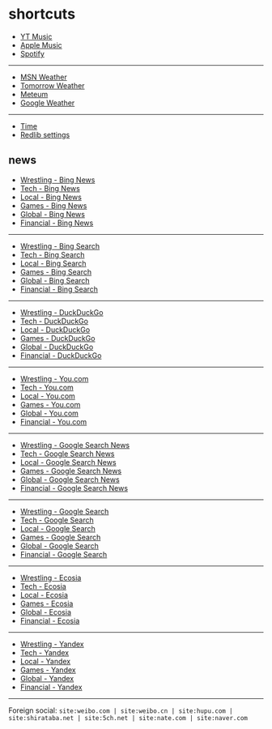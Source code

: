 # shortcuts

- [YT Music](https://music.youtube.com)
- [Apple Music](https://music.apple.com)
- [Spotify](https://open.spotify.com)

---

- [MSN Weather](https://www.msn.com/en-us/weather/maps/radar)
- [Tomorrow Weather](https://weather.tomorrow.io)
- [Meteum](https://meteum.ai/weather/search)
- [Google Weather](https://www.google.com/search?q=weather&udm=0&safe=off)

---

- [Time](https://time.is/?c=d3l1_3F_3j1_3Y1_3WXth2i2s.TAXfmrXc1Xo480Xz1Xa1Xb51ea29.4e4185.28571f.2d99db.abbd8.1bb85e.1c3b23Xw1Xv20240528Xh0Xi1XZ1XmXuXB1Xs0)
- [Redlib settings](https://redlib.freedit.eu/settings/restore/?theme=system&front_page=default&layout=card&wide=off&post_sort=top&comment_sort=top&show_nsfw=on&use_hls=off&hide_hls_notification=off&hide_awards=off&fixed_navbar=on&subscriptions=&filters=)

## news

- [Wrestling - Bing News](https://www.bing.com/news/search?q=%28ringsidenews+com%29+%7C+%28wrestlinginc+com%29+%7C+%28fightful+com%29+%7C+site%3Aringsidenews.com+%7C+site%3Awrestlinginc.com+%7C+site%3Afightful.com&qft=interval%3d"7")
- [Tech - Bing News](https://www.bing.com/news/search?q=msft+OR+aapl+OR+goog+OR+(ai+generate)+OR+(ai+generative)+OR+(ai+model)+OR+perplexity+OR+ios+OR+%22windows+11%22+OR+%22windows+10%22+OR+%22windows+update%22+OR+starlink&qft=interval%3d"7")
- [Local - Bing News](https://www.bing.com/news/search?q=%28newsinfo+inquirer+net%29+%7C+%28sports+inquirer+net%29+%7C+site%3Anewsinfo.inquirer.net+%7C+site%3Anews.abs-cbn.com%2Fnews+%7C+site%3Aphilstar.com%2Fnation+%7C+site%3Agmanetwork.com%2Fnews%2Ftopstories%2Fmetro+%7C+site%3Agmanetwork.com%2Fnews%2Ftopstories%2Fnation+%7C+site%3Asports.inquirer.net&qft=interval%3d"7")
- [Games - Bing News](https://www.bing.com/news/search?q=genshin+OR+valorant+OR+%22league+of+legends%22+OR+wuthering+OR+%22smash+bros%22+OR+ntes&qft=interval%3d"7")
- [Global - Bing News](https://www.bing.com/news/search?q=(channelnewsasia+com+world)+%7C+(france24+com+en+live+news)+%7C+(csmonitor+com+world)+%7C+(reuters+com+world)+%7C+site%3achannelnewsasia.com%2fworld+%7C+site%3afrance24.com%2fen%2flive-news+%7C+site%3acsmonitor.com&qft=interval%3d"7")
- [Financial - Bing News](https://www.bing.com/news/search?q=(benzinga+com+general+gaming)+%7c+site%3abenzinga.com%2fgeneral%2fgaming+%7c+((msft+%7c+aapl+%7c+goog+%7c+ntes+%7c+ttwo+%7c+ea)+(site%3abenzinga.com+%7c+site%3ainvesting.com+%7c+site%3afinance.yahoo.com))&qft=interval%3d"7")
<!-- Format: - [*queryTitle* - Bing News](https://www.bing.com/news/search?qft=interval%3d"7"&q=[query]) -->

---

- [Wrestling - Bing Search](https://www.bing.com/search?q=%28ringsidenews+com%29+%7C+%28wrestlinginc+com%29+%7C+%28fightful+com%29+%7C+site%3Aringsidenews.com+%7C+site%3Awrestlinginc.com+%7C+site%3Afightful.com&filters=ex1%3a%22ez1%22&mkt=en-US&setlang=en-us)
- [Tech - Bing Search](https://www.bing.com/search?q=msft+OR+aapl+OR+goog+OR+(ai+generate)+OR+(ai+generative)+OR+(ai+model)+OR+perplexity+OR+ios+OR+%22windows+11%22+OR+%22windows+10%22+OR+%22windows+update%22+OR+starlink&filters=ex1%3a%22ez1%22&mkt=en-US&setlang=en-us)
- [Local - Bing Search](https://www.bing.com/search?q=%28newsinfo+inquirer+net%29+%7C+%28sports+inquirer+net%29+%7C+site%3Anewsinfo.inquirer.net+%7C+site%3Anews.abs-cbn.com%2Fnews+%7C+site%3Aphilstar.com%2Fnation+%7C+site%3Agmanetwork.com%2Fnews%2Ftopstories%2Fmetro+%7C+site%3Agmanetwork.com%2Fnews%2Ftopstories%2Fnation+%7C+site%3Asports.inquirer.net&filters=ex1%3a%22ez1%22&mkt=en-US&setlang=en-us)
- [Games - Bing Search](https://www.bing.com/search?q=genshin+OR+valorant+OR+%22league+of+legends%22+OR+wuthering+OR+%22smash+bros%22+OR+ntes&filters=ex1%3a%22ez1%22&mkt=en-US&setlang=en-us)
- [Global - Bing Search](https://www.bing.com/search?q=(channelnewsasia+com+world)+%7C+(france24+com+en+live+news)+%7C+(csmonitor+com+world)+%7C+(reuters+com+world)+%7C+site%3achannelnewsasia.com%2fworld+%7C+site%3afrance24.com%2fen%2flive-news+%7C+site%3acsmonitor.com&filters=ex1%3a%22ez1%22&mkt=en-US&setlang=en-us)
- [Financial - Bing Search](https://www.bing.com/search?q=(benzinga+com+general+gaming)+%7c+site%3abenzinga.com%2fgeneral%2fgaming+%7c+((msft+%7c+aapl+%7c+goog+%7c+ntes+%7c+ttwo+%7c+ea)+(site%3abenzinga.com+%7c+site%3ainvesting.com+%7c+site%3afinance.yahoo.com))&filters=ex1%3a%22ez1%22&mkt=en-US&setlang=en-us)
<!-- Format: - [*queryTitle* - Bing Search](https://www.bing.com/search?filters=ex1%3a%22ez1%22&mkt=en-US&setlang=en-us&q=[query]) -->

---

- [Wrestling - DuckDuckGo](https://duckduckgo.com/?q=%28ringsidenews+com%29+%7C+%28wrestlinginc+com%29+%7C+%28fightful+com%29+%7C+site%3Aringsidenews.com+%7C+site%3Awrestlinginc.com+%7C+site%3Afightful.com&df=d&assist=true)
- [Tech - DuckDuckGo](https://duckduckgo.com/?q=msft+OR+aapl+OR+goog+OR+(ai+generate)+OR+(ai+generative)+OR+(ai+model)+OR+perplexity+OR+ios+OR+%22windows+11%22+OR+%22windows+10%22+OR+%22windows+update%22+OR+starlink&df=d)
- [Local - DuckDuckGo](https://duckduckgo.com/?q=%28newsinfo+inquirer+net%29+%7C+%28sports+inquirer+net%29+%7C+site%3Anewsinfo.inquirer.net+%7C+site%3Anews.abs-cbn.com%2Fnews+%7C+site%3Aphilstar.com%2Fnation+%7C+site%3Agmanetwork.com%2Fnews%2Ftopstories%2Fmetro+%7C+site%3Agmanetwork.com%2Fnews%2Ftopstories%2Fnation+%7C+site%3Asports.inquirer.net&df=d&assist=true)
- [Games - DuckDuckGo](https://duckduckgo.com/?q=genshin+OR+valorant+OR+%22league+of+legends%22+OR+wuthering+OR+%22smash+bros%22+OR+ntes&df=d&assist=true)
- [Global - DuckDuckGo](https://duckduckgo.com/?q=(channelnewsasia+com+world)+%7C+(france24+com+en+live+news)+%7C+(csmonitor+com+world)+%7C+(reuters+com+world)+%7C+site%3achannelnewsasia.com%2fworld+%7C+site%3afrance24.com%2fen%2flive-news+%7C+site%3acsmonitor.com&df=d&assist=true)
- [Financial - DuckDuckGo](https://duckduckgo.com/?q=(benzinga+com+general+gaming)+%7c+site%3abenzinga.com%2fgeneral%2fgaming+%7c+((msft+%7c+aapl+%7c+goog+%7c+ntes+%7c+ttwo+%7c+ea)+(site%3abenzinga.com+%7c+site%3ainvesting.com+%7c+site%3afinance.yahoo.com))&df=d&assist=true)
<!-- Format: - [*queryTitle* - DuckDuckGo](https://duckduckgo.com/?df=d&assist=true&q=[query]) -->

---

- [Wrestling - You.com](https://you.com/search?q=%28ringsidenews+com%29+%7C+%28wrestlinginc+com%29+%7C+%28fightful+com%29+%7C+site%3Aringsidenews.com+%7C+site%3Awrestlinginc.com+%7C+site%3Afightful.com)
- [Tech - You.com](https://you.com/search?q=msft+OR+aapl+OR+goog+OR+(ai+generate)+OR+(ai+generative)+OR+(ai+model)+OR+perplexity+OR+ios+OR+%22windows+11%22+OR+%22windows+10%22+OR+%22windows+update%22+OR+starlink)
- [Local - You.com](https://you.com/search?q=%28newsinfo+inquirer+net%29+%7C+%28sports+inquirer+net%29+%7C+site%3Anewsinfo.inquirer.net+%7C+site%3Anews.abs-cbn.com%2Fnews+%7C+site%3Aphilstar.com%2Fnation+%7C+site%3Agmanetwork.com%2Fnews%2Ftopstories%2Fmetro+%7C+site%3Agmanetwork.com%2Fnews%2Ftopstories%2Fnation+%7C+site%3Asports.inquirer.net)
- [Games - You.com](https://you.com/search?q=genshin+OR+valorant+OR+%22league+of+legends%22+OR+wuthering+OR+%22smash+bros%22+OR+ntes)
- [Global - You.com](https://you.com/search?q=(channelnewsasia+com+world)+%7C+(france24+com+en+live+news)+%7C+(csmonitor+com+world)+%7C+(reuters+com+world)+%7C+site%3achannelnewsasia.com%2fworld+%7C+site%3afrance24.com%2fen%2flive-news+%7C+site%3acsmonitor.com)
- [Financial - You.com](https://you.com/search?q=(benzinga+com+general+gaming)+%7c+site%3abenzinga.com%2fgeneral%2fgaming+%7c+((msft+%7c+aapl+%7c+goog+%7c+ntes+%7c+ttwo+%7c+ea)+(site%3abenzinga.com+%7c+site%3ainvesting.com+%7c+site%3afinance.yahoo.com)))
<!-- Format: - [*queryTitle* - You.com](https://you.com/search?q=[query]) -->

---

- [Wrestling - Google Search News](https://www.google.com/search?safe=off&tbm=nws&tbs=qdr:d&q=%28ringsidenews+com%29+%7C+%28wrestlinginc+com%29+%7C+%28fightful+com%29+%7C+site%3Aringsidenews.com+%7C+site%3Awrestlinginc.com+%7C+site%3Afightful.com)
- [Tech - Google Search News](https://www.google.com/search?safe=off&tbm=nws&tbs=qdr:d&q=msft+OR+aapl+OR+goog+OR+(ai+generate)+OR+(ai+generative)+OR+(ai+model)+OR+perplexity+OR+ios+OR+%22windows+11%22+OR+%22windows+10%22+OR+%22windows+update%22+OR+starlink)
- [Local - Google Search News](https://www.google.com/search?safe=off&tbm=nws&tbs=qdr:d&q=%28newsinfo+inquirer+net%29+%7C+%28sports+inquirer+net%29+%7C+site%3Anewsinfo.inquirer.net+%7C+site%3Anews.abs-cbn.com%2Fnews+%7C+site%3Aphilstar.com%2Fnation+%7C+site%3Agmanetwork.com%2Fnews%2Ftopstories%2Fmetro+%7C+site%3Agmanetwork.com%2Fnews%2Ftopstories%2Fnation+%7C+site%3Asports.inquirer.net)
- [Games - Google Search News](https://www.google.com/search?safe=off&tbm=nws&tbs=qdr:d&q=genshin+OR+valorant+OR+%22league+of+legends%22+OR+wuthering+OR+%22smash+bros%22+OR+ntes)
- [Global - Google Search News](https://www.google.com/search?safe=off&tbm=nws&tbs=qdr:d&q=(channelnewsasia+com+world)+%7C+(france24+com+en+live+news)+%7C+(csmonitor+com+world)+%7C+(reuters+com+world)+%7C+site%3achannelnewsasia.com%2fworld+%7C+site%3afrance24.com%2fen%2flive-news+%7C+site%3acsmonitor.com)
- [Financial - Google Search News](https://www.google.com/search?safe=off&tbm=nws&tbs=qdr:d&q=(benzinga+com+general+gaming)+%7c+site%3abenzinga.com%2fgeneral%2fgaming+%7c+((msft+%7c+aapl+%7c+goog+%7c+ntes+%7c+ttwo+%7c+ea)+(site%3abenzinga.com+%7c+site%3ainvesting.com+%7c+site%3afinance.yahoo.com)))
<!-- Format: - [*queryTitle* - Google Search News](https://www.google.com/search?safe=off&tbm=nws&tbs=qdr:d&q=[query]) -->

---

- [Wrestling - Google Search](https://www.google.com/search?q=%28ringsidenews+com%29+%7C+%28wrestlinginc+com%29+%7C+%28fightful+com%29+%7C+site%3Aringsidenews.com+%7C+site%3Awrestlinginc.com+%7C+site%3Afightful.com&tbs=qdr:d&safe=off&filter=0)
- [Tech - Google Search](https://www.google.com/search?q=msft+OR+aapl+OR+goog+OR+(ai+generate)+OR+(ai+generative)+OR+(ai+model)+OR+perplexity+OR+ios+OR+%22windows+11%22+OR+%22windows+10%22+OR+%22windows+update%22+OR+starlink&tbs=qdr:d&safe=off&filter=0)
- [Local - Google Search](https://www.google.com/search?q=%28newsinfo+inquirer+net%29+%7C+%28sports+inquirer+net%29+%7C+site%3Anewsinfo.inquirer.net+%7C+site%3Anews.abs-cbn.com%2Fnews+%7C+site%3Aphilstar.com%2Fnation+%7C+site%3Agmanetwork.com%2Fnews%2Ftopstories%2Fmetro+%7C+site%3Agmanetwork.com%2Fnews%2Ftopstories%2Fnation+%7C+site%3Asports.inquirer.net&tbs=qdr:d&safe=off&filter=0)
- [Games - Google Search](https://www.google.com/search?q=genshin+OR+valorant+OR+%22league+of+legends%22+OR+wuthering+OR+%22smash+bros%22+OR+ntes&tbs=qdr:d&safe=off&filter=0)
- [Global - Google Search](https://www.google.com/search?q=(channelnewsasia+com+world)+%7C+(france24+com+en+live+news)+%7C+(csmonitor+com+world)+%7C+(reuters+com+world)+%7C+site%3achannelnewsasia.com%2fworld+%7C+site%3afrance24.com%2fen%2flive-news+%7C+site%3acsmonitor.com&tbs=qdr:d&safe=off&filter=0)
- [Financial - Google Search](https://www.google.com/search?q=(benzinga+com+general+gaming)+%7c+site%3abenzinga.com%2fgeneral%2fgaming+%7c+((msft+%7c+aapl+%7c+goog+%7c+ntes+%7c+ttwo+%7c+ea)+(site%3abenzinga.com+%7c+site%3ainvesting.com+%7c+site%3afinance.yahoo.com))&tbs=qdr:d&safe=off&filter=0)
<!-- Format: - [*queryTitle* - Google Search](https://www.google.com/search?tbs=qdr:d&safe=off&q=[query]) -->

---

- [Wrestling - Ecosia](https://www.ecosia.org/search?q=%28ringsidenews+com%29+%7C+%28wrestlinginc+com%29+%7C+%28fightful+com%29+%7C+site%3Aringsidenews.com+%7C+site%3Awrestlinginc.com+%7C+site%3Afightful.com&freshness=day)
- [Tech - Ecosia](https://www.ecosia.org/search?q=msft+OR+aapl+OR+goog+OR+(ai+generate)+OR+(ai+generative)+OR+(ai+model)+OR+perplexity+OR+ios+OR+%22windows+11%22+OR+%22windows+10%22+OR+%22windows+update%22+OR+starlink&freshness=day)
- [Local - Ecosia](https://www.ecosia.org/search?q=%28newsinfo+inquirer+net%29+%7C+%28sports+inquirer+net%29+%7C+site%3Anewsinfo.inquirer.net+%7C+site%3Anews.abs-cbn.com%2Fnews+%7C+site%3Aphilstar.com%2Fnation+%7C+site%3Agmanetwork.com%2Fnews%2Ftopstories%2Fmetro+%7C+site%3Agmanetwork.com%2Fnews%2Ftopstories%2Fnation+%7C+site%3Asports.inquirer.net&freshness=day)
- [Games - Ecosia](https://www.ecosia.org/search?q=genshin+OR+valorant+OR+%22league+of+legends%22+OR+wuthering+OR+%22smash+bros%22+OR+ntes&freshness=day)
- [Global - Ecosia](https://www.ecosia.org/search?q=(channelnewsasia+com+world)+%7C+(france24+com+en+live+news)+%7C+(csmonitor+com+world)+%7C+(reuters+com+world)+%7C+site%3achannelnewsasia.com%2fworld+%7C+site%3afrance24.com%2fen%2flive-news+%7C+site%3acsmonitor.com&freshness=day)
- [Financial - Ecosia](https://www.ecosia.org/search?q=(benzinga+com+general+gaming)+%7c+site%3abenzinga.com%2fgeneral%2fgaming+%7c+((msft+%7c+aapl+%7c+goog+%7c+ntes+%7c+ttwo+%7c+ea)+(site%3abenzinga.com+%7c+site%3ainvesting.com+%7c+site%3afinance.yahoo.com))&freshness=day)
<!-- Format: - [*queryTitle* - Ecosia](ttps://www.ecosia.org/search?freshness=day&q=[query]) -->

---

- [Wrestling - Yandex](https://yandex.com/search/?text=%28ringsidenews+com%29+%7C+%28wrestlinginc+com%29+%7C+%28fightful+com%29+%7C+site%3Aringsidenews.com+%7C+site%3Awrestlinginc.com+%7C+site%3Afightful.com&within=77&noreask=1)
- [Tech - Yandex](https://yandex.com/search/?text=msft+OR+aapl+OR+goog+OR+(ai+generate)+OR+(ai+generative)+OR+(ai+model)+OR+perplexity+OR+ios+OR+%22windows+11%22+OR+%22windows+10%22+OR+%22windows+update%22+OR+starlink&within=77&noreask=1)
- [Local - Yandex](https://yandex.com/search/?text=%28newsinfo+inquirer+net%29+%7C+%28sports+inquirer+net%29+%7C+site%3Anewsinfo.inquirer.net+%7C+site%3Anews.abs-cbn.com%2Fnews+%7C+site%3Aphilstar.com%2Fnation+%7C+site%3Agmanetwork.com%2Fnews%2Ftopstories%2Fmetro+%7C+site%3Agmanetwork.com%2Fnews%2Ftopstories%2Fnation+%7C+site%3Asports.inquirer.net&within=77&noreask=1)
- [Games - Yandex](https://yandex.com/search/?text=genshin+OR+valorant+OR+%22league+of+legends%22+OR+wuthering+OR+%22smash+bros%22+OR+ntes&within=77&noreask=1)
- [Global - Yandex](https://yandex.com/search/?text=(channelnewsasia+com+world)+%7C+(france24+com+en+live+news)+%7C+(csmonitor+com+world)+%7C+(reuters+com+world)+%7C+site%3achannelnewsasia.com%2fworld+%7C+site%3afrance24.com%2fen%2flive-news+%7C+site%3acsmonitor.com&within=77&noreask=1)
- [Financial - Yandex](https://yandex.com/search/?text=(benzinga+com+general+gaming)+%7c+site%3abenzinga.com%2fgeneral%2fgaming+%7c+((msft+%7c+aapl+%7c+goog+%7c+ntes+%7c+ttwo+%7c+ea)+(site%3abenzinga.com+%7c+site%3ainvesting.com+%7c+site%3afinance.yahoo.com))&within=77&noreask=1)
<!-- Format: - [*queryTitle* - Yandex](https://yandex.com/search/?within=77&noreask=1&text=[query]) -->

<!-- - [*queryTitle* - Brave Search](https://search.brave.com/search?tf=pd&q=[query]) -->
<!-- - [*queryTitle* - swisscows.com](https://swisscows.com/en/web?freshness=Day&query[query]) -->
<!-- [*queryTitle* - Baidu](https://www.baidu.com/s?gpc=stf%3D1720245017%2C1720331417%7Cstftype%3D1&wd=[query]) -->

---

Foreign social: `site:weibo.com | site:weibo.cn | site:hupu.com | site:shirataba.net | site:5ch.net | site:nate.com | site:naver.com`
